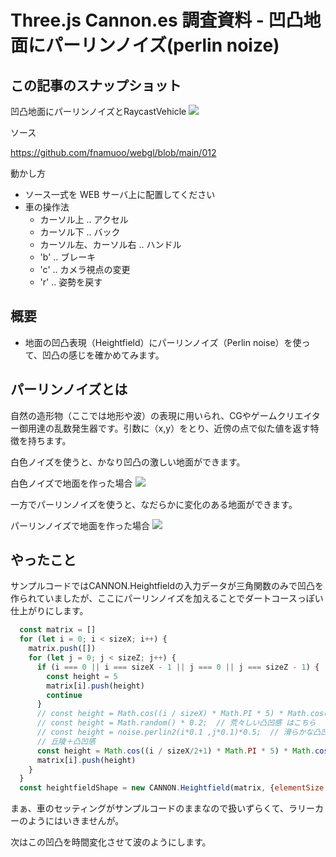 # Three.js Cannon.es 調査資料 - 凹凸地面にパーリンノイズ(perlin noize)

## この記事のスナップショット

凹凸地面にパーリンノイズとRaycastVehicle
![](https://storage.googleapis.com/zenn-user-upload/dc31f46512a5-20241027.jpg)

ソース

https://github.com/fnamuoo/webgl/blob/main/012

動かし方

- ソース一式を WEB サーバ上に配置してください
- 車の操作法
  - カーソル上 .. アクセル
  - カーソル下 .. バック
  - カーソル左、カーソル右 .. ハンドル
  - 'b' .. ブレーキ
  - 'c' .. カメラ視点の変更
  - 'r' .. 姿勢を戻す

## 概要

- 地面の凹凸表現（Heightfield）にパーリンノイズ（Perlin noise）を使って、凹凸の感じを確かめてみます。

## パーリンノイズとは

自然の造形物（ここでは地形や波）の表現に用いられ、CGやゲームクリエイター御用達の乱数発生器です。引数に（x,y）をとり、近傍の点で似た値を返す特徴を持ちます。

白色ノイズを使うと、かなり凹凸の激しい地面ができます。

白色ノイズで地面を作った場合
![](https://storage.googleapis.com/zenn-user-upload/7bd066ff7a2b-20241027.jpg)

一方でパーリンノイズを使うと、なだらかに変化のある地面ができます。

パーリンノイズで地面を作った場合
![](https://storage.googleapis.com/zenn-user-upload/0b506f858cde-20241027.jpg)

## やったこと

サンプルコードではCANNON.Heightfieldの入力データが三角関数のみで凹凸を作られていましたが、ここにパーリンノイズを加えることでダートコースっぽい仕上がりにします。

```js
  const matrix = []
  for (let i = 0; i < sizeX; i++) {
    matrix.push([])
    for (let j = 0; j < sizeZ; j++) {
      if (i === 0 || i === sizeX - 1 || j === 0 || j === sizeZ - 1) {
        const height = 5
        matrix[i].push(height)
        continue
      }
      // const height = Math.cos((i / sizeX) * Math.PI * 5) * Math.cos((j / sizeZ) * Math.PI * 5) * 2 + 2
      // const height = Math.random() * 0.2;  // 荒々しい凸凹感 はこちら
      // const height = noise.perlin2(i*0.1 ,j*0.1)*0.5;  // 滑らかな凸凹感
      // 丘陵＋凸凹感
      const height = Math.cos((i / sizeX/2+1) * Math.PI * 5) * Math.cos((j / sizeZ+2) * Math.PI * 5) * 3 + 2 + noise.perlin2(i*0.1 ,j*0.1)*0.5;
      matrix[i].push(height)
    }
  }
  const heightfieldShape = new CANNON.Heightfield(matrix, {elementSize: length / sizeX,})
```

まぁ、車のセッティングがサンプルコードのままなので扱いずらくて、ラリーカーのようにはいきませんが。

次はこの凹凸を時間変化させて波のようにします。


